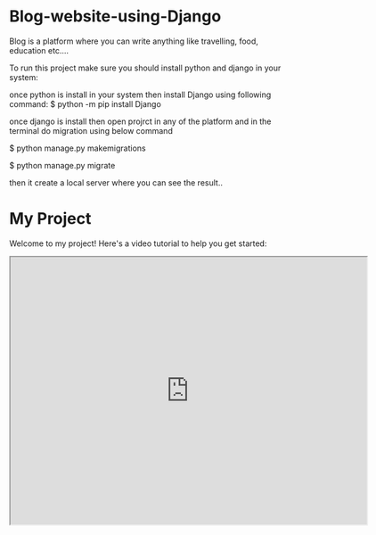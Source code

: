 # Blog-website-using-Django
Blog is a platform where you can write anything like travelling, food, education etc....

To run this project make sure you should install python and django in your system:

once python is install in your system then install Django using following command:
$ python -m pip install Django

once django is install then open projrct in any of the platform and in the terminal do migration using below 
command

$ python manage.py makemigrations

$ python manage.py migrate

then it create a local server where you can see the result..

# My Project

Welcome to my project! Here's a video tutorial to help you get started:

<iframe src="https://drive.google.com/file/d/1DMy6DRJ8B30sUfSXIvUn2l0AqwF-Ythb/preview" width="640" height="480" allow="autoplay"></iframe>


